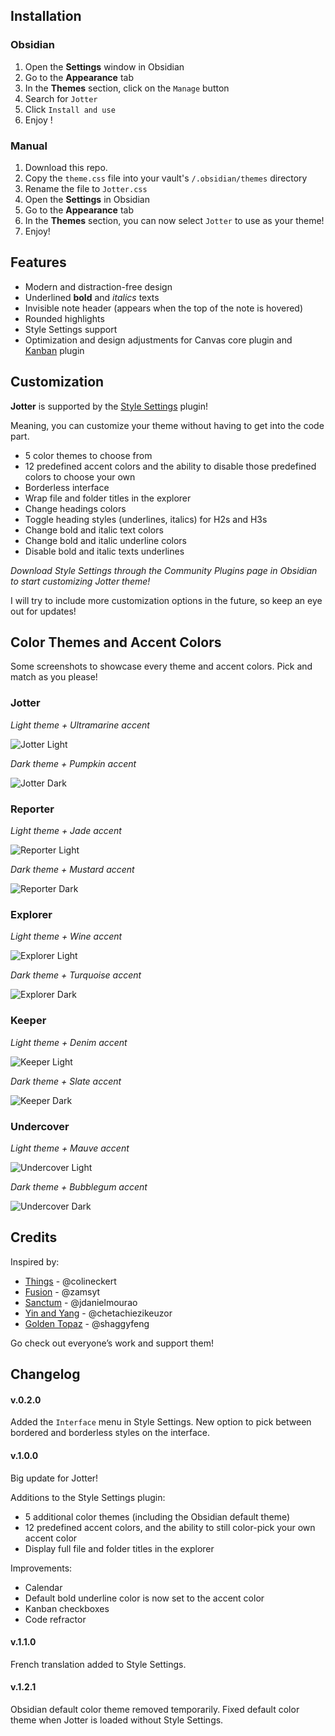 ## Installation

### Obsidian

1. Open the **Settings** window in Obsidian
2. Go to the **Appearance** tab
3. In the **Themes** section, click on the `Manage` button
4. Search for `Jotter`
5. Click `Install and use`
6. Enjoy ! 

### Manual

1. Download this repo.
2. Copy the `theme.css` file into your vault's `/.obsidian/themes` directory
4.  Rename the file to `Jotter.css` 
5.  Open the **Settings** in Obsidian
6.  Go to the **Appearance** tab
7.  In the **Themes** section, you can now select `Jotter` to use as your theme!
8.  Enjoy!

## Features

- Modern and distraction-free design
- Underlined **bold** and *italics* texts
- Invisible note header (appears when the top of the note is hovered)
- Rounded highlights
- Style Settings support
- Optimization and design adjustments for Canvas core plugin and [Kanban](https://github.com/mgmeyers/obsidian-kanban) plugin

## Customization

**Jotter** is supported by the [Style Settings](https://github.com/mgmeyers/obsidian-style-settings) plugin!

Meaning, you can customize your theme without having to get into the code part.

- 5 color themes to choose from
- 12 predefined accent colors and the ability to disable those predefined colors to choose your own
- Borderless interface
- Wrap file and folder titles in the explorer
- Change headings colors
- Toggle heading styles (underlines, italics) for H2s and H3s
- Change bold and italic text colors
- Change bold and italic underline colors
- Disable bold and italic texts underlines

*Download Style Settings through the Community Plugins page in Obsidian to start customizing Jotter theme!*

I will try to include more customization options in the future, so keep an eye out for updates!

## Color Themes and Accent Colors

Some screenshots to showcase every theme and accent colors.
Pick and match as you please!

### Jotter

*Light theme + Ultramarine accent*

![Jotter Light](./assets/jotter-light-ultramarine.png)

*Dark theme + Pumpkin accent*

![Jotter Dark](./assets/jotter-dark-pumpkin.png)

### Reporter

*Light theme + Jade accent*

![Reporter Light](./assets/reporter-light-jade.png)

*Dark theme + Mustard accent*

![Reporter Dark](./assets/reporter-dark-mustard.png)

### Explorer

*Light theme + Wine accent*

![Explorer Light](./assets/explorer-light-wine.png)

*Dark theme + Turquoise accent*

![Explorer Dark](./assets/explorer-dark-turquoise.png)

### Keeper

*Light theme + Denim accent*

![Keeper Light](./assets/keeper-light-denim.png)

*Dark theme + Slate accent*

![Keeper Dark](./assets/keeper-dark-slate.png)

### Undercover

*Light theme + Mauve accent*

![Undercover Light](./assets/undercover-light-mauve.png)

*Dark theme + Bubblegum accent*

![Undercover Dark](./assets/undercover-dark-bubblegum.png)

## Credits

Inspired by:

- [Things](https://github.com/colineckert/obsidian-things) - @colineckert
- [Fusion](https://github.com/zamsyt/obsidian-fusion) - @zamsyt
- [Sanctum]( https://github.com/jdanielmourao/obsidian-sanctum) - @jdanielmourao
- [Yin and Yang](https://github.com/chetachiezikeuzor/Yin-and-Yang-Theme) - @chetachiezikeuzor
- [Golden Topaz](https://github.com/shaggyfeng/obsidian-Golden-Topaz-theme) - @shaggyfeng

Go check out everyone’s work and support them!

## Changelog

#### v.0.2.0

Added the `Interface` menu in Style Settings.
New option to pick between bordered and borderless styles on the interface.

#### v.1.0.0

Big update for Jotter!

Additions to the Style Settings plugin:
- 5 additional color themes (including the Obsidian default theme)
- 12 predefined accent colors, and the ability to still color-pick your own accent color
- Display full file and folder titles in the explorer

Improvements:
- Calendar
- Default bold underline color is now set to the accent color
- Kanban checkboxes
- Code refractor

#### v.1.1.0

French translation added to Style Settings.

#### v.1.2.1

Obsidian default color theme removed temporarily.
Fixed default color theme when Jotter is loaded without Style Settings.